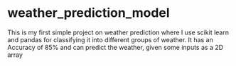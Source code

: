 # weather_prediction_model
This is my first simple project on weather prediction where I use scikit learn and pandas for classifying it into different groups of weather. It has an Accuracy of 85% and can predict the weather, given some inputs as a 2D array
